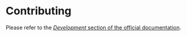# Contributing

Please refer to the
[*Development* section of the official documentation](https://gridcal.readthedocs.io/en/latest/rst_source/development/development.html).
